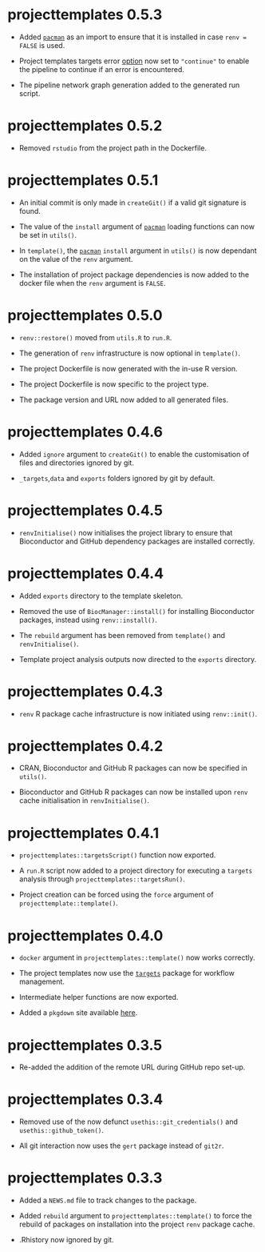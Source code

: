 # projecttemplates 0.5.3

* Added [`pacman`]( https://CRAN.R-project.org/package=pacman) as an import to ensure that it is installed in case `renv = FALSE` is used.

* Project templates targets error [option](https://docs.ropensci.org/targets/reference/tar_option_set.html) now set to `"continue"` to enable the pipeline to continue if an error is encountered.

* The pipeline network graph generation added to the generated run script.

# projecttemplates 0.5.2

* Removed `rstudio` from the project path in the Dockerfile.

# projecttemplates 0.5.1

* An initial commit is only made in `createGit()` if a valid git signature is found.

* The value of the `install` argument of [`pacman`]( https://CRAN.R-project.org/package=pacman) loading functions can now be set in `utils()`.

* In `template()`, the [`pacman`]( https://CRAN.R-project.org/package=pacman) `install` argument in `utils()` is now dependant on the value of the `renv` argument.

* The installation of project package dependencies is now added to the docker file when the `renv` argument is `FALSE`.

# projecttemplates 0.5.0

* `renv::restore()` moved from `utils.R` to `run.R`.

* The generation of `renv` infrastructure is now optional in `template()`.

* The project Dockerfile is now generated with the in-use R version.

* The project Dockerfile is now specific to the project type.

* The package version and URL now added to all generated files.

# projecttemplates 0.4.6

* Added `ignore` argument to `createGit()` to enable the customisation of files and directories ignored by git.

* `_targets`,`data` and `exports` folders ignored by git by default.

# projecttemplates 0.4.5

* `renvInitialise()` now initialises the project library to ensure that Bioconductor and GitHub dependency packages are installed correctly.

# projecttemplates 0.4.4

* Added `exports` directory to the template skeleton.

* Removed the use of `BiocManager::install()` for installing Bioconductor packages, instead using `renv::install()`.

* The `rebuild` argument has been removed from `template()` and `renvInitialise()`.

* Template project analysis outputs now directed to the `exports` directory.

# projecttemplates 0.4.3

* `renv` R package cache infrastructure is now initiated using `renv::init()`.

# projecttemplates 0.4.2

* CRAN, Bioconductor and GitHub R packages can now be specified in `utils()`.

* Bioconductor and GitHub R packages can now be installed upon `renv` cache initialisation in `renvInitialise()`.

# projecttemplates 0.4.1

* `projecttemplates::targetsScript()` function now exported.

* A `run.R` script now added to a project directory for executing a `targets` analysis through `projecttemplates::targetsRun()`.

* Project creation can be forced using the `force` argument of `projecttemplate::template()`.

# projecttemplates 0.4.0

* `docker` argument in `projecttemplates::template()` now works correctly.

* The project templates now use the [`targets`](https://docs.ropensci.org/targets/) package for workflow management.

* Intermediate helper functions are now exported.

* Added a `pkgdown` site available [here](https://jasenfinch.github.io/projecttemplates/).

# projecttemplates 0.3.5

* Re-added the addition of the remote URL during GitHub repo set-up.

# projecttemplates 0.3.4

* Removed use of the now defunct `usethis::git_credentials()` and `usethis::github_token()`.

* All git interaction now uses the `gert` package instead of `git2r`.

# projecttemplates 0.3.3

* Added a `NEWS.md` file to track changes to the package.

* Added `rebuild` argument to `projecttemplates::template()` to force the rebuild of packages on installation into the project `renv` package cache.

* .Rhistory now ignored by git.
